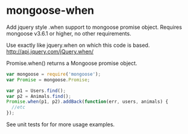 mongoose-when
============

Add jquery style .when support to mongoose promise object. Requires mongoose v3.6.1 or higher, no other requirements.

Use exactly like jquery.when on which this code is based. http://api.jquery.com/jQuery.when/

Promise.when() returns a Mongoose promise object.

```javascript
var mongoose = require('mongoose');
var Promise = mongoose.Promise;

var p1 = Users.find();
var p2 = Animals.find();
Promise.when(p1, p2).addBack(function(err, users, animals) {
  //etc
});
```

See unit tests for for more usage examples.